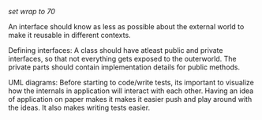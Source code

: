 _set wrap to 70_

An interface should know as less as possible about the external world
to make it reusable in different contexts.

Defining interfaces:
A class should have atleast public and private interfaces, so that not
everything gets exposed to the outerworld. The private parts should 
contain implementation details for public methods.

UML diagrams:
Before starting to code/write tests, its important to visualize how
the internals in application will interact with each other. Having 
an idea of application on paper makes it makes it easier push and 
play around with the ideas. It also makes writing tests easier.
